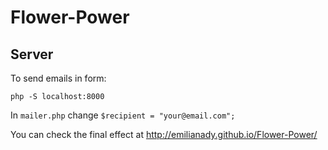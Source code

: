 # Flower-Power
## Server 
To send emails in form:

`php -S localhost:8000`

In `mailer.php` change `$recipient = "your@email.com";`

You can check the final effect at http://emilianady.github.io/Flower-Power/

